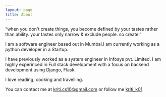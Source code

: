 ```yaml
---
layout: page
title: About
---
```


<p class="message">
  “when you don't create things, you become defined by your tastes rather than ability. your tastes only narrow & exclude people. so create.” 
  </p>
  <p>
  I am a software engineer based out in Mumbai.I am currently working as a python developer in a Startup.
  </p>
  <p>
  I have previously worked as a system engineer in Infosys pvt. Limited. I am highly experinced in Full stack development 
  with a focus on backend development using Django, Flask.
  </p>
  <p>
  I love reading, cooking  and travelling.</p>
  <p>
  You can contact me at <a href="#">kriti.cs10@gmail.com</a> or follow me <a href="https://twitter.com/kriti_k01">kriti_k01</a>
</p>


